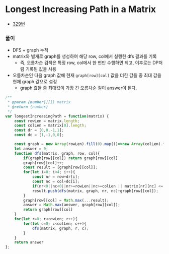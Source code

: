 # Longest Increasing Path in a Matrix
 - [329번](https://leetcode.com/problems/longest-increasing-path-in-a-matrix/)


### 풀이
  - DFS + graph 누적
  - matrix와 별개로 graph를 생성하여 해당 row, col에서 실행한 dfs 결과를 기록
    - 즉, 오름차순 검색은 특정 row, col에서 한 번만 수행하면 되고, 이후로는 DP처럼 기록된 값을 사용
  - 오름차순인 다음 graph 값에 현재 `graph[row][col]` 값을 더한 값들 중 최대 값을 현재 graph 값으로 설정
    - graph 값들 중 최대값이 가장 긴 오름차순 길이 answer이 된다.


  ```javascript
  /**
   * @param {number[][]} matrix
   * @return {number}
   */
  var longestIncreasingPath = function(matrix) {
      const rowLen = matrix.length;
      const colLen = matrix[0].length;
      const dr = [0,0,-1,1];
      const dc = [1,-1,0,0];

      const graph = new Array(rowLen).fill(0).map(()=>new Array(colLen).fill(0));
      let answer = 0;    
      function dfs(matrix, graph, row, col){
          if(graph[row][col]) return graph[row][col]
          graph[row][col]++;
          const result = [graph[row][col]];
          for(let i=0; i<4; i++){
              const nr = row+dr[i];
              const nc = col+dc[i];
              if(nr<0||nc<0||nr>=rowLen||nc>=colLen || matrix[nr][nc] <= matrix[row][col]) continue
              result.push(dfs(matrix, graph, nr, nc)+graph[row][col]);
          }
          graph[row][col] = Math.max(...result);
          answer = Math.max(answer, graph[row][col]);
          return graph[row][col]
      }
      for(let r=0; r<rowLen; r++){
          for(let c=0; c<colLen; c++){
              dfs(matrix, graph, r, c);
          }
      }
      return answer
  };
  ```